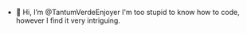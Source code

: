 - 👋 Hi, I’m @TantumVerdeEnjoyer
I'm too stupid to know how to code, however I find it very intriguing. 
